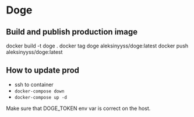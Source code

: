 # Doge

## Build and publish production image

docker build -t doge .
docker tag doge aleksinyyss/doge:latest
docker push aleksinyyss/doge:latest

## How to update prod

- ssh to container
- `docker-compose down`
- `docker-compose up -d`

Make sure that DOGE_TOKEN env var is correct on the host.
